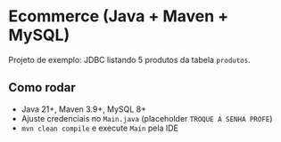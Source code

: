 # Ecommerce (Java + Maven + MySQL)

Projeto de exemplo: JDBC listando 5 produtos da tabela `produtos`.

## Como rodar
- Java 21+, Maven 3.9+, MySQL 8+
- Ajuste credenciais no `Main.java` (placeholder `TROQUE A SENHA PROFE`)
- `mvn clean compile` e execute `Main` pela IDE
